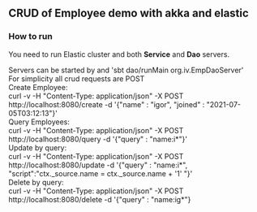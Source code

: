 ## CRUD of Employee demo with akka and elastic
### How to run
You need to run Elastic cluster and both **Service** and **Dao** servers.

Servers can be started by and 'sbt dao/runMain org.iv.EmpDaoServer'<br>
For simplicity all crud requests are POST<br>
Create Employee:<br>
curl -v -H "Content-Type: application/json" -X POST http://localhost:8080/create -d '{"name" : "igor", "joined" : "2021-07-05T03:12:13"}'<br>
Query Employees:<br>
curl -v -H "Content-Type: application/json" -X POST http://localhost:8080/query -d '{"query" : "name:i*"}'<br>
Update by query:<br>
curl -v -H "Content-Type: application/json" -X POST http://localhost:8080/update -d '{"query" : "name:i*", "script":"ctx._source.name = ctx._source.name + '1' "}'<br>
Delete by query:<br>
curl -v -H "Content-Type: application/json" -X POST http://localhost:8080/delete -d '{"query" : "name:ig*"}<br>